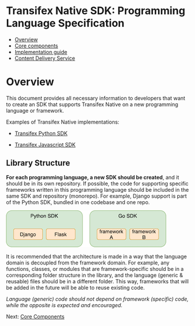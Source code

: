 # Transifex Native SDK: Programming Language Specification

* [Overview](#overview)
* [Core components](core_components.md)
* [Implementation guide](implementation_guide.md)
* [Content Delivery Service](cds.md)

# Overview

This document provides all necessary information to developers that want to create an SDK that supports Transifex Native on a new programming language or framework. 

Examples of Transifex Native implementations:

* [Transifex Python SDK](https://github.com/transifex/transifex-python/)

* [Transifex Javascript SDK](https://github.com/transifex/transifex-javascript)

## Library Structure

**For each programming language, a new SDK should be created**, and it should be in its own repository. If possible, the code for supporting specific frameworks written in this programming language should be included in the same SDK and repository (monorepo). For example, Django support is part of the Python SDK, bundled in one codebase and one repo.

![Native SDK library structure](native_sdk_library_structure.png)

It is recommended that the architecture is made in a way that the language domain is decoupled from the framework domain. For example, any functions, classes, or modules that are framework-specific should be in a corresponding folder structure in the library, and the language (generic & reusable) files should be in a different folder. This way, frameworks that will be added in the future will be able to reuse existing code.

*Language (generic) code should not depend on framework (specific) code, while the opposite is expected and encouraged.*

Next: [Core Components](core_components.md)
